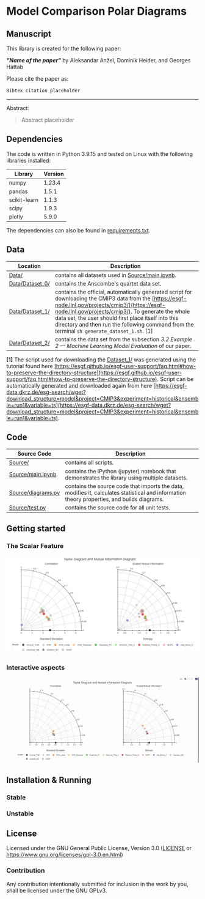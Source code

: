 # Model Comparison Polar Diagrams

## Manuscript

This library is created for the following paper:

***"Name of the paper"*** by Aleksandar Anžel, Dominik Heider, and Georges Hattab

Please cite the paper as:
```latex
Bibtex citation placeholder
```

---
Abstract:

> Abstract placeholder


## Dependencies

The code is written in Python 3.9.15 and tested on Linux with the following libraries installed:

|Library|Version|
|---|---|
|numpy|1.23.4|
|pandas|1.5.1|
|scikit-learn|1.1.3|
|scipy|1.9.3|
|plotly|5.9.0|

The dependencies can also be found in [requirements.txt](requirements.txt).

## Data
|Location|Description|
|---|---|
|[Data/](./Data/)|contains all datasets used in [Source/main.ipynb](./Source/main.ipynb).
|[Data/Dataset_0/](./Data/Dataset_0/)|contains the Anscombe's quartet data set.
|[Data/Dataset_1/](./Data/Dataset_1/)|contains the official, automatically generated script for downloading the CMIP3 data from the [https://esgf-node.llnl.gov/projects/cmip3/](https://esgf-node.llnl.gov/projects/cmip3/). To generate the whole data set, the user should first place itself into this directory and then run the following command from the terminal `sh generate_dataset_1.sh`. [1]
|[Data/Dataset_2/](./Data/Dataset_2/)|contains the data set from the subsection *3.2 Example 2 — Machine Learning Model Evaluation* of our paper.


**[1]** The script used for downloading the [Dataset_1/](./Data/Dataset_1/) was generated using the tutorial found here [https://esgf.github.io/esgf-user-support/faq.html#how-to-preserve-the-directory-structure](https://esgf.github.io/esgf-user-support/faq.html#how-to-preserve-the-directory-structure).
Script can be automatically generated and downloaded again from here [https://esgf-data.dkrz.de/esg-search/wget?download_structure=model&project=CMIP3&experiment=historical&ensemble=run1&variable=ts](https://esgf-data.dkrz.de/esg-search/wget?download_structure=model&project=CMIP3&experiment=historical&ensemble=run1&variable=ts).

## Code
|Source Code|Description|
|---|---|
|[Source/](./Source/)|contains all scripts.
|[Source/main.ipynb](./Source/main.ipynb)|contains the IPython (jupyter) notebook that demonstrates the library using multiple datasets.
|[Source/diagrams.py](./Source/diagrams.py)|contains the source code that imports the data, modifies it, calculates statistical and information theory properties, and builds diagrams.
|[Source/test.py](./Source/test.py)|contains the source code for all unit tests.

## Getting started

### The Scalar Feature
![Scalar feature](./Data/README_Images/3-2-ml-ecoli-both-with-scalar.png)

### Interactive aspects
![Tooltip](./Data/README_Images/General_navigation.gif)


## Installation & Running
### Stable

### Unstable

## License

Licensed under the GNU General Public License, Version 3.0 ([LICENSE](./LICENSE) or https://www.gnu.org/licenses/gpl-3.0.en.html)

### Contribution

Any contribution intentionally submitted for inclusion in the work by you, shall be licensed under the GNU GPLv3.
